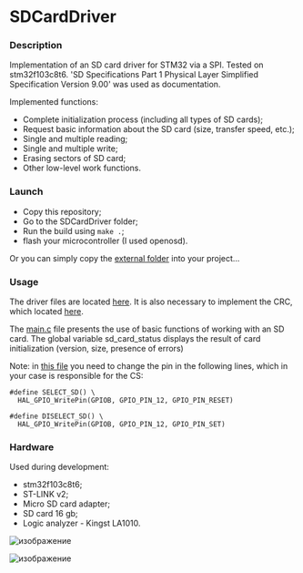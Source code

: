# SDCardDriver
### Description
Implementation of an SD card driver for STM32 via a SPI. Tested on stm32f103c8t6.
'SD Specifications Part 1 Physical Layer Simplified Specification Version 9.00' was used as documentation.

Implemented functions:
* Complete initialization process (including all types of SD cards);
* Request basic information about the SD card (size, transfer speed, etc.);
* Single and multiple reading;
* Single and multiple write;
* Erasing sectors of SD card;
* Other low-level work functions.

### Launch
* Copy this repository;
* Go to the SDCardDriver folder;
* Run the build using ```make .```;
* flash your microcontroller (I used openosd).

Or you can simply copy the [external folder](https://github.com/MatveyMelnikov/SDCardDriver/tree/master/External) into your project...

### Usage
The driver files are located [here](https://github.com/MatveyMelnikov/SDCardDriver/tree/master/External/SDCard_Driver). 
It is also necessary to implement the CRC, which located [here](https://github.com/MatveyMelnikov/SDCardDriver/tree/master/External/CRC).

The [main.с](https://github.com/MatveyMelnikov/SDCardDriver/blob/master/Core/Src/main.c) file presents the use of basic functions of working with an SD card. 
The global variable sd_card_status displays the result of card initialization (version, size, presence of errors)

Note: in [this file](https://github.com/MatveyMelnikov/SDCardDriver/blob/master/External/SDCard_Driver/Inc/sd_driver_secondary.h) you need to change the pin in the following lines, which in your case is responsible for the CS:
```
#define SELECT_SD() \
  HAL_GPIO_WritePin(GPIOB, GPIO_PIN_12, GPIO_PIN_RESET)

#define DISELECT_SD() \
  HAL_GPIO_WritePin(GPIOB, GPIO_PIN_12, GPIO_PIN_SET)
```
### Hardware
Used during development:
* stm32f103c8t6;
* ST-LINK v2;
* Micro SD card adapter;
* SD card 16 gb;
* Logic analyzer - Kingst LA1010.

![изображение](https://github.com/MatveyMelnikov/SDCardDriver/assets/55649891/550515b3-28a6-4311-9c46-4ed95544e5bc)

![изображение](https://github.com/MatveyMelnikov/SDCardDriver/assets/55649891/d9a84951-addb-41ba-b0d5-3500cf6d137d)
